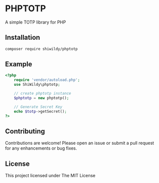 # PHPTOTP
A simple TOTP library for PHP

## Installation
```bash
composer require shiwildy/phptotp
```

## Example
```php
<?php
    require 'vendor/autoload.php';
    use ShiWildy\phptotp;

    // create phptotp instance
    $phptotp = new phptotp();

    // Generate Secret Key
    echo $totp->getSecret();
?>
```

## Contributing
Contributions are welcome! Please open an issue or submit a pull request for any enhancements or bug fixes.

## License
This project licensed under The MIT License
